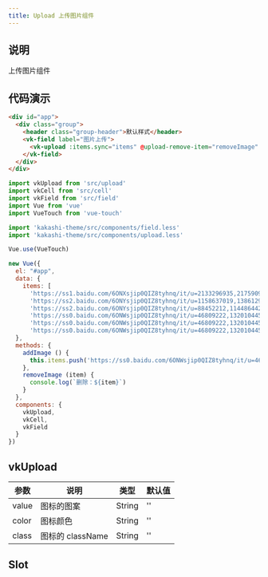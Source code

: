 ```yaml
---
title: Upload 上传图片组件
---
```


## 说明

上传图片组件

## 代码演示

```html
<div id="app">
  <div class="group">
    <header class="group-header">默认样式</header>
    <vk-field label="图片上传">
      <vk-upload :items.sync="items" @upload-remove-item="removeImage" @upload-add-item="addImage" :max="9"></vk-upload>
    </vk-field>
  </div>
</div>
```


```js
import vkUpload from 'src/upload'
import vkCell from 'src/cell'
import vkField from 'src/field'
import Vue from 'vue'
import VueTouch from 'vue-touch'

import 'kakashi-theme/src/components/field.less'
import 'kakashi-theme/src/components/upload.less'

Vue.use(VueTouch)

new Vue({
  el: "#app",
  data: {
    items: [
      'https://ss1.baidu.com/6ONXsjip0QIZ8tyhnq/it/u=2133296935,2175909175&fm=80',
      'https://ss2.baidu.com/6ONYsjip0QIZ8tyhnq/it/u=1158637019,1386129520&fm=58',
      'https://ss2.baidu.com/6ONYsjip0QIZ8tyhnq/it/u=88452212,114486442&fm=58',
      'https://ss0.baidu.com/6ONWsjip0QIZ8tyhnq/it/u=46809222,1320104452&fm=58',
      'https://ss0.baidu.com/6ONWsjip0QIZ8tyhnq/it/u=46809222,1320104452&fm=58',
      'https://ss0.baidu.com/6ONWsjip0QIZ8tyhnq/it/u=46809222,1320104452&fm=58']
  },
  methods: {
    addImage () {
      this.items.push('https://ss0.baidu.com/6ONWsjip0QIZ8tyhnq/it/u=46809222,1320104452&fm=58')
    },
    removeImage (item) {
      console.log(`删除：${item}`)
    }
  },
  components: {
    vkUpload,
    vkCell,
    vkField
  }
})
```

## vkUpload

| 参数      | 说明                                     | 类型       | 默认值 |
|-----------|------------------------------------------|------------|-------|
| value | 图标的图案 | String  | ''    |
| color | 图标颜色 | String | '' |
| class | 图标的 className | String | '' |

## Slot
